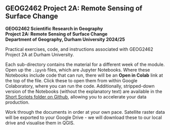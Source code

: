 ## GEOG2462 Project 2A: Remote Sensing of Surface Change

**GEOG2462 Scientific Research in Geography** \
**Project 2A: Remote Sensing of Surface Change** \
**Department of Geography, Durham University 2024/25**

Practical exercises, code, and instructions associated with GEOG2462 Project 2A at Durham University. 

Each sub-directory contains the material for a different week of the module. Open up the `.ipynb` files, which are Jupyter Notebooks. Where these Notebooks include code that can run, there will be an **Open in Colab** link at the top of the file. Click these to open them from within Google Colaboratory, where you can run the code. Additionally, stripped-down version of the Notebooks (without the explanatory text) are available in the [Short Scripts folder on Github](https://github.com/trchudley/GEOG2462/tree/main/Short_Scripts), allowing you to accelerate your data production.

Work through the documents in order at your own pace. Satellite raster data will be exported to your Google Drive - we will download these to our local drive and visualise them in QGIS. 
